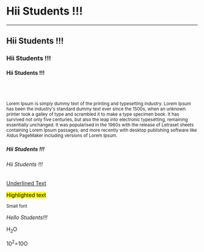 <!DOCTYPE html> 
<html lang="en">  
<head>
    <meta charset="UTF-8">
    <meta name="viewport" content="width=device-width, initial-scale=1.0">
    <title>Ananda_profile</title>
</head>
<body>
    <h1> Hii Students !!!</h1>
    <hr>
    <h2> Hii Students !!!</h2>
    <h3> Hii Students !!!</h3>
    <h4> Hii Students !!!</h4>
    <br>
    <br>
    <P><small> Lorem Ipsum is simply dummy text of the printing and typesetting industry. Lorem Ipsum has been the industry's standard dummy text ever since the 1500s, when an unknown printer took a galley of type and scrambled it to make a type specimen book. It has survived not only five centuries, but also the leap into electronic typesetting, remaining essentially unchanged. It was popularised in the 1960s with the release of Letraset sheets containing Lorem Ipsum passages, and more recently with desktop publishing software like Aldus PageMaker including versions of Lorem Ipsum.</small></P>
    <h5> Hii Students !!!</h5>
    <h6> Hii Students !!!</h6>
    <p><u>Underlined Text</u></p>
    <p><mark>Highlighted text</mark></p>
    <p><small> Small font</small></p>
    <p><i> Hello Students!!!</i></p>
    <p>H<sub>2</sub>O</p>
    <p>10<sup>2</sup>=10O</p>

</body>
</html>
